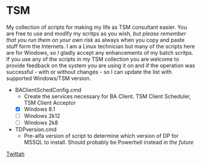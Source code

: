 TSM
===

My collection of scripts for making my life as TSM consultant easier. You are free to use and modify my scritps as you wish, *but please remember that you run them on your own risk* as always when you copy and paste stuff form the Internets.
I am a Linux technician but many of the scripts here are for Windows, so I gladly accept any enhancements of my batch scritps.
If you use any of the scripts in my TSM collection you are welcome to provide feedback on the system you are using it on and if the operation was successful - with or without changes - so I can update the list with supported Windows/TSM version. 

- BAClientSchedConfig.cmd
	- Create the services necessary for BA Client. TSM Client Scheduler, TSM Client Acceptor
	- [X] Windows 8.1
	- [ ] Windows 2k12
	- [ ] Windows 2k8
	
- TDPversion.cmd
	- Pre-alfa version of script to determine which version of DP for MSSQL to install. Should probably be Powerhell instead in *the future*  

	
[Twittah](https://www.twitter.com/HeresJohnyOrg)